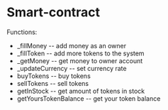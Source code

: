 # Smart-contract

Functions:
- _fillMoney -- add money as an owner
- _fillToken -- add more tokens to the system
- _getMoney -- get money to owner account
- _updateCurrency -- set currency rate
- buyTokens -- buy tokens
- sellTokens -- sell tokens
- getInStock -- get amount of tokens in stock
- getYoursTokenBalance -- get your token balance
